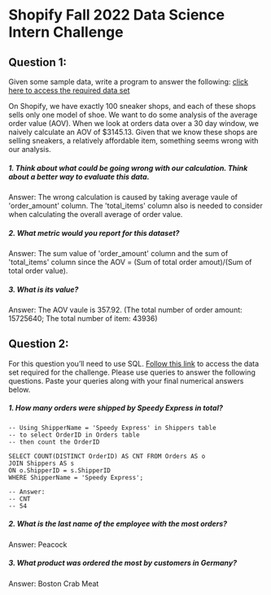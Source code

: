 # Shopify Fall 2022 Data Science Intern Challenge
## Question 1:

Given some sample data, write a program to answer the following: [click here to access the required data set](https://docs.google.com/spreadsheets/d/16i38oonuX1y1g7C_UAmiK9GkY7cS-64DfiDMNiR41LM/edit#gid=0)

  On Shopify, we have exactly 100 sneaker shops, and each of these shops sells only one model of shoe. We want to do some analysis of the average order value (AOV). When we look at orders data over a 30 day window, we naively calculate an AOV of $3145.13. Given that we know these shops are selling sneakers, a relatively affordable item, something seems wrong with our analysis. 

##### 1. Think about what could be going wrong with our calculation. Think about a better way to evaluate this data. 

Answer: 
The wrong calculation is caused by taking average vaule of 'order_amount' column. The 'total_items' column also is needed to consider when calculating the overall average of order value.  

##### 2. What metric would you report for this dataset?

Answer: 
The sum value of 'order_amount' column and the sum of 'total_items' column since the AOV = (Sum of total order amout)/(Sum of total order value).

##### 3. What is its value?

Answer: 
The AOV vaule is 357.92.
(The total number of order amount: 15725640; The total number of item: 43936)

## Question 2: 

For this question you’ll need to use SQL. [Follow this link](https://www.w3schools.com/SQL/TRYSQL.ASP?FILENAME=TRYSQL_SELECT_ALL) to access the data set required for the challenge. Please use queries to answer the following questions. Paste your queries along with your final numerical answers below.

##### 1. How many orders were shipped by Speedy Express in total?
```
-- Using ShipperName = 'Speedy Express' in Shippers table 
-- to select OrderID in Orders table 
-- then count the OrderID 
	
SELECT COUNT(DISTINCT OrderID) AS CNT FROM Orders AS o
JOIN Shippers AS s 
ON o.ShipperID = s.ShipperID 
WHERE ShipperName = 'Speedy Express';

-- Answer:
-- CNT
-- 54
```

##### 2. What is the last name of the employee with the most orders?

Answer: Peacock

##### 3. What product was ordered the most by customers in Germany?

Answer: Boston Crab Meat

